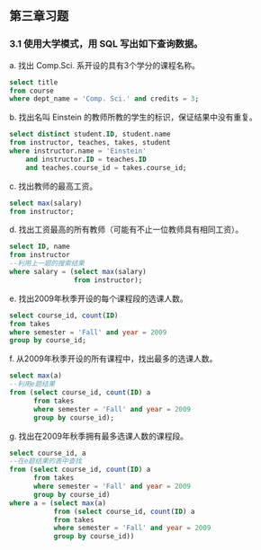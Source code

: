 ## 第三章习题

### 3.1 使用大学模式，用 SQL 写出如下查询数据。

a. 找出 Comp.Sci. 系开设的具有3个学分的课程名称。
```sql
select title
from course
where dept_name = 'Comp. Sci.' and credits = 3;
```

b. 找出名叫 Einstein 的教师所教的学生的标识，保证结果中没有重复。
```sql
select distinct student.ID, student.name
from instructor, teaches, takes, student
where instructor.name = 'Einstein'
    and instructor.ID = teaches.ID
    and teaches.course_id = takes.course_id;
```

c. 找出教师的最高工资。
```sql
select max(salary)
from instructor;
```

d. 找出工资最高的所有教师（可能有不止一位教师具有相同工资）。
```sql
select ID, name
from instructor
--利用上一题的搜索结果
where salary = (select max(salary)
                from instructor);
```
e. 找出2009年秋季开设的每个课程段的选课人数。
```sql
select course_id, count(ID)
from takes
where semester = 'Fall' and year = 2009
group by course_id;
```
f. 从2009年秋季开设的所有课程中，找出最多的选课人数。
```sql
select max(a)
--利用e题结果
from (select course_id, count(ID) a
      from takes
      where semester = 'Fall' and year = 2009
      group by course_id);
```
g. 找出在2009年秋季拥有最多选课人数的课程段。
```sql
select course_id, a
--在e题结果的表中查找
from (select course_id, count(ID) a
      from takes
      where semester = 'Fall' and year = 2009
      group by course_id)
where a = (select max(a)
           from (select course_id, count(ID) a
           from takes
           where semester = 'Fall' and year = 2009
           group by course_id))
```